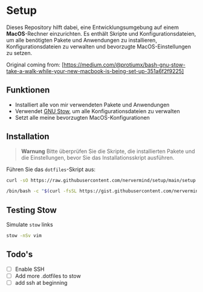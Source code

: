 # Setup

Dieses Repository hilft dabei, eine Entwicklungsumgebung auf einem **MacOS**-Rechner einzurichten. Es enthält Skripte und Konfigurationsdateien, um alle benötigten Pakete und Anwendungen zu installieren, Konfigurationsdateien zu verwalten und bevorzugte MacOS-Einstellungen zu setzen.

Original coming from: [https://medium.com/@protiumx/bash-gnu-stow-take-a-walk-while-your-new-macbook-is-being-set-up-351a6f2f9225]

## Funktionen

- Installiert alle von mir verwendeten Pakete und Anwendungen
- Verwendet [GNU Stow](https://www.gnu.org/software/stow/), um alle Konfigurationsdateien zu verwalten
- Setzt alle meine bevorzugten MacOS-Konfigurationen

## Installation

> **Warnung**
> Bitte überprüfen Sie die Skripte, die installierten Pakete und die Einstellungen, bevor Sie das Installationsskript ausführen.

Führen Sie das `dotfiles`-Skript aus:
```sh
curl -sO https://raw.githubusercontent.com/nervermind/setup/main/setup

/bin/bash -c "$(curl -fsSL https://gist.githubusercontent.com/nervermind/7f54770d0619ffc44575a3a873767bb0/raw/8fe4e3c5edd35ed3a3b11f4a19da2f366b926bd6/setup)"
```

## Testing Stow

Simulate `stow` links

```sh
stow -nSv vim
```

## Todo's

- [ ] Enable SSH
- [ ] Add more .dotfiles to stow
- [ ] add ssh at beginning